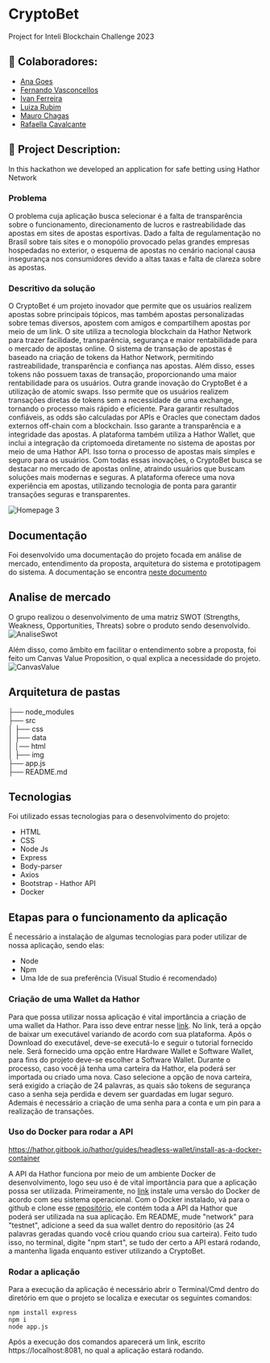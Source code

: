 # CryptoBet
Project for Inteli Blockchain Challenge 2023

## :art: Colaboradores:
 - <a href="https://www.linkedin.com/in/ana-luisa-goes-barbosa/">Ana Goes</a>
 - <a href="https://www.linkedin.com/in/fernando-antonio-s-c-de-vasconcellos/">Fernando Vasconcellos</a>
 - <a href="https://www.linkedin.com/in/ivan-ferreira-4270ab263/">Ivan Ferreira</a>
 - <a href="https://www.linkedin.com/in/luiza-rubim/">Luiza Rubim</a>
 - <a href="https://www.linkedin.com/in/mauro-das-chagas-junior-7306a71b9/">Mauro Chagas</a>
 - <a href="https://www.linkedin.com/in/rafaella-bianca-cavalcante/">Rafaella Cavalcante</a>
 
## :bookmark_tabs: Project Description:
 
In this hackathon we developed an application for safe betting using Hathor Network 

### Problema

 O problema cuja aplicação busca selecionar é a falta de transparência sobre o funcionamento, direcionamento de lucros e rastreabilidade das apostas em sites de apostas esportivas. Dado a falta de regulamentação no Brasil sobre tais sites e o monopólio provocado pelas grandes empresas hospedadas no exterior, o esquema de apostas no cenário nacional causa insegurança nos consumidores devido a altas taxas e falta de clareza sobre as apostas.

### Descritivo da solução

  O CryptoBet é um projeto inovador que permite que os usuários realizem apostas sobre principais tópicos, mas também apostas personalizadas sobre temas diversos, apostem com amigos e compartilhem apostas por meio de um link. O site utiliza a tecnologia blockchain da Hathor Network para trazer facilidade, transparência, segurança e maior rentabilidade para o mercado de apostas online. 
  O sistema de transação de apostas é baseado na criação de tokens da Hathor Network, permitindo rastreabilidade, transparência e confiança nas apostas. Além disso, esses tokens não possuem taxas de transação, proporcionando uma maior rentabilidade para os usuários.
  Outra grande inovação do CryptoBet é a utilização de atomic swaps. Isso permite que os usuários realizem transações diretas de tokens sem a necessidade de uma exchange, tornando o processo mais rápido e eficiente.
  Para garantir resultados confiáveis, as odds são calculadas por APIs e Oracles que conectam dados externos off-chain com a blockchain. Isso garante a transparência e a integridade das apostas.
  A plataforma também utiliza a Hathor Wallet, que inclui a integração da criptomoeda diretamente no sistema de apostas por meio de uma Hathor API. Isso torna o processo de apostas mais simples e seguro para os usuários.
  Com todas essas inovações, o CryptoBet busca se destacar no mercado de apostas online, atraindo usuários que buscam soluções mais modernas e seguras. A plataforma oferece uma nova experiência em apostas, utilizando tecnologia de ponta para garantir transações seguras e transparentes.
  
  ![Homepage 3](https://user-images.githubusercontent.com/84935638/236655342-260c09e5-039b-4eb2-97f9-77ea1c8aa5b0.png)
  
## Documentação
Foi desenvolvido uma documentação do projeto focada em análise de mercado, entendimento da proposta, arquitetura do sistema e prototipagem do sistema. A documentação se encontra <a href="https://docs.google.com/document/d/1Y6gyiHvGz96yNZH1LmRvvzkRZO2S7VSM/edit#heading=h.147n2zr">neste documento</a>  

## Analise de mercado

O grupo realizou o desenvolvimento de uma matriz SWOT (Strengths, Weakness, Opportunities, Threats) sobre o produto sendo desenvolvido.
 ![AnaliseSwot](https://user-images.githubusercontent.com/84935638/236674846-a6ab0e94-26eb-4e9b-a45b-2975d610fc7a.jpeg)

Além disso, como âmbito em facilitar o entendimento sobre a proposta, foi feito um Canvas Value Proposition, o qual explica a necessidade do projeto.
![CanvasValue](https://user-images.githubusercontent.com/84935638/236674923-68000a79-e7d4-4156-bb8f-8565ce8121ef.jpeg)

## Arquitetura de pastas

├── node_modules <br>
├── src <br>
│    ├── css <br>
│    ├── data <br>
│    │── html <br>
│    ├── img <br>
├── app.js <br>
├── README.md

## Tecnologias

Foi utilizado essas tecnologias para o desenvolvimento do projeto:

- HTML
- CSS
- Node Js
- Express
- Body-parser
- Axios
- Bootstrap
- Hathor API
- Docker

## Etapas para o funcionamento da aplicação

É necessário a instalação de algumas tecnologias para poder utilizar de nossa aplicação, sendo elas:
- Node
- Npm
- Uma Ide de sua preferência (Visual Studio é recomendado)

### Criação de uma Wallet da Hathor  

Para que possa utilizar nossa aplicação é vital importância a criação de uma wallet da Hathor. Para isso deve entrar nesse <a href="https://hathor.network/resources/hathor-wallet/">link</a>. No link, terá a opção de baixar um executável variando de acordo com sua plataforma. Após o Download do executável, deve-se executá-lo e seguir o tutorial fornecido nele. Será fornecido uma opção entre Hardware Wallet e Software Wallet, para fins do projeto deve-se escolher a Software Wallet. Durante o processo, caso você já tenha uma carteira da Hathor, ela poderá ser importada ou criado uma nova. Caso selecione a opção de nova carteira, será exigido a criação de 24 palavras, as quais são tokens de segurança caso a senha seja perdida e devem ser guardadas em lugar seguro. Ademais é necessário a criação de uma senha para a conta e um pin para a realização de transações.

### Uso do Docker para rodar a API
https://hathor.gitbook.io/hathor/guides/headless-wallet/install-as-a-docker-container

A API da Hathor funciona por meio de um ambiente Docker de desenvolvimento, logo seu uso é de vital importância para que a aplicação possa ser utilizada. Primeiramente, no <a href="https://www.docker.com/products/docker-desktop/">link</a> instale uma versão do Docker de acordo com seu sistema operacional. Com o Docker instalado, vá para o github e clone esse <a href="https://github.com/HathorNetwork/hathor-wallet-headless.git">repositório</a>, ele contém toda a API da Hathor que poderá ser utilizada na sua aplicação. Em README, mude "network" para "testnet", adicione a seed da sua wallet dentro do repositório (as 24 palavras geradas quando você criou quando criou sua carteira). Feito tudo isso, no terminal, digite "npm start", se tudo der certo a API estará rodando, a mantenha ligada enquanto estiver utilizando a CryptoBet.

### Rodar a aplicação

Para a execução da aplicação é necessário abrir o Terminal/Cmd dentro do diretório em que o projeto se localiza e executar os seguintes comandos:
```
npm install express
npm i
node app.js
``` 
Após a execução dos comandos aparecerá um link, escrito https://localhost:8081, no qual a aplicação estará rodando.
